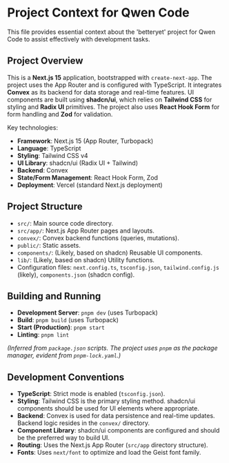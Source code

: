 # Project Context for Qwen Code

This file provides essential context about the 'betteryet' project for Qwen Code to assist effectively with development tasks.

## Project Overview

This is a **Next.js 15** application, bootstrapped with `create-next-app`. The project uses the App Router and is configured with TypeScript. It integrates **Convex** as its backend for data storage and real-time features. UI components are built using **shadcn/ui**, which relies on **Tailwind CSS** for styling and **Radix UI** primitives. The project also uses **React Hook Form** for form handling and **Zod** for validation.

Key technologies:
- **Framework**: Next.js 15 (App Router, Turbopack)
- **Language**: TypeScript
- **Styling**: Tailwind CSS v4
- **UI Library**: shadcn/ui (Radix UI + Tailwind)
- **Backend**: Convex
- **State/Form Management**: React Hook Form, Zod
- **Deployment**: Vercel (standard Next.js deployment)

## Project Structure

- `src/`: Main source code directory.
- `src/app/`: Next.js App Router pages and layouts.
- `convex/`: Convex backend functions (queries, mutations).
- `public/`: Static assets.
- `components/`: (Likely, based on shadcn) Reusable UI components.
- `lib/`: (Likely, based on shadcn) Utility functions.
- Configuration files: `next.config.ts`, `tsconfig.json`, `tailwind.config.js` (likely), `components.json` (shadcn config).

## Building and Running

- **Development Server**: `pnpm dev` (uses Turbopack)
- **Build**: `pnpm build` (uses Turbopack)
- **Start (Production)**: `pnpm start`
- **Linting**: `pnpm lint`

*(Inferred from `package.json` scripts. The project uses `pnpm` as the package manager, evident from `pnpm-lock.yaml`.)*

## Development Conventions

- **TypeScript**: Strict mode is enabled (`tsconfig.json`).
- **Styling**: Tailwind CSS is the primary styling method. shadcn/ui components should be used for UI elements where appropriate.
- **Backend**: Convex is used for data persistence and real-time updates. Backend logic resides in the `convex/` directory.
- **Component Library**: shadcn/ui components are configured and should be the preferred way to build UI.
- **Routing**: Uses the Next.js App Router (`src/app` directory structure).
- **Fonts**: Uses `next/font` to optimize and load the Geist font family.